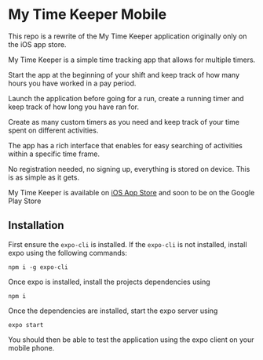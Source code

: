 # My Time Keeper Mobile

This repo is a rewrite of the My Time Keeper application originally only on the iOS app store.

My Time Keeper is a simple time tracking app that allows for multiple timers. 

Start the app at the beginning of your shift and keep track of how many hours you have worked in a pay period.

Launch the application before going for a run, create a running timer and keep track of how long you have ran for.

Create as many custom timers as you need and keep track of your time spent on different activities.

The app has a rich interface that enables for easy searching of activities within a specific time frame.

No registration needed, no signing up, everything is stored on device. This is as simple as it gets.

My Time Keeper is available on [iOS App Store](https://apps.apple.com/ca/app/my-time-keeper/id1232468863) and soon to be on the Google Play Store

## Installation

First ensure the `expo-cli` is installed. If the `expo-cli` is not installed, install expo using the following commands:

`npm i -g expo-cli`

Once expo is installed, install the projects dependencies using

`npm i`

Once the dependencies are installed, start the expo server using 

`expo start`

You should then be able to test the application using the expo client on your mobile phone.
